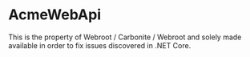 # AcmeWebApi
This is the property of Webroot / Carbonite / Webroot and solely made available in order to fix issues discovered in .NET Core.
